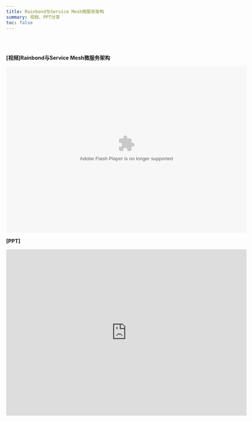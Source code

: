 ```yaml
---
title: Rainbond与Service Mesh微服务架构
summary: 视频、PPT分享
toc: false
---
```

<br/>
<br/>

**[视频]Rainbond与Service Mesh微服务架构**

<embed src='http://player.youku.com/player.php/sid/XMzU1MjMyMjc0MA==/v.swf' allowFullScreen='true' quality='high' width='650' height='450' align='middle' allowScriptAccess='always' type='application/x-shockwave-flash'></embed>

**[PPT]**

<embed width="650" height="450" fullscreen="yes" src="https://static.goodrain.com/images/acp/docs/videorainbond_service_mesh.pdf">

